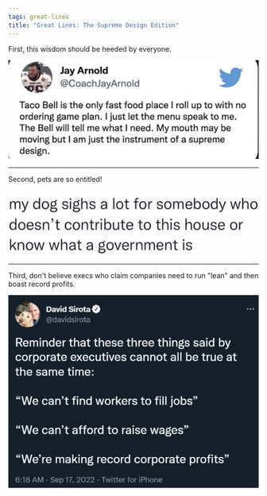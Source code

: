 ```yaml
---
tags: great-lines
title: "Great Lines: The Supreme Design Edition"
---
```


First, this wisdom should be heeded by everyone.

![tacobellplan](https://raw.githubusercontent.com/muneer78/muneer78.github.io/master/images/tacobellplan.png)

___

Second, pets are so entitled!

![dogsigh](https://raw.githubusercontent.com/muneer78/muneer78.github.io/master/images/dogsigh.png)

___

Third, don't believe execs who claim companies need to run "lean" and then boast record profits.

![worktruth](https://raw.githubusercontent.com/muneer78/muneer78.github.io/master/images/worktruth.png)
